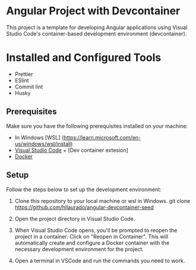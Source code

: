 # Angular Project with Devcontainer

This project is a template for developing Angular applications using Visual Studio Code's container-based development environment (devcontainer).

# Installed and Configured Tools

- Prettier
- ESlint
- Commit lint
- Husky

## Prerequisites

Make sure you have the following prerequisites installed on your machine:

- In Windows [WSL] (https://learn.microsoft.com/en-us/windows/wsl/install)
- [Visual Studio Code](https://code.visualstudio.com/) + [Dev container extesion]
- [Docker](https://www.docker.com/)

## Setup

Follow the steps below to set up the development environment:

1. Clone this repository to your local machine or wsl in Windows.
   git clone https://github.com/hllaurado/angular-devcontainer-seed

2. Open the project directory in Visual Studio Code.

3. When Visual Studio Code opens, you'll be prompted to reopen the project in a container. Click on "Reopen in Container". This will automatically create and configure a Docker container with the necessary development environment for the project.

4. Open a terminal in VSCode and run the commands you need to work.

